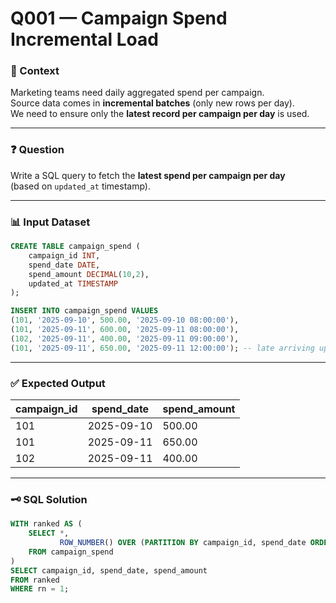 # Q001 — Campaign Spend Incremental Load

### 📖 Context
Marketing teams need daily aggregated spend per campaign.  
Source data comes in **incremental batches** (only new rows per day).  
We need to ensure only the **latest record per campaign per day** is used.

---

### ❓ Question
Write a SQL query to fetch the **latest spend per campaign per day**  
(based on `updated_at` timestamp).

---

### 📊 Input Dataset
```sql
CREATE TABLE campaign_spend (
    campaign_id INT,
    spend_date DATE,
    spend_amount DECIMAL(10,2),
    updated_at TIMESTAMP
);

INSERT INTO campaign_spend VALUES
(101, '2025-09-10', 500.00, '2025-09-10 08:00:00'),
(101, '2025-09-11', 600.00, '2025-09-11 08:00:00'),
(102, '2025-09-11', 400.00, '2025-09-11 09:00:00'),
(101, '2025-09-11', 650.00, '2025-09-11 12:00:00'); -- late arriving update
```

---

### ✅ Expected Output
| campaign_id | spend_date  | spend_amount |
|-------------|-------------|--------------|
| 101         | 2025-09-10  | 500.00       |
| 101         | 2025-09-11  | 650.00       |
| 102         | 2025-09-11  | 400.00       |

---

### 🗝️ SQL Solution
```sql
WITH ranked AS (
    SELECT *,
           ROW_NUMBER() OVER (PARTITION BY campaign_id, spend_date ORDER BY updated_at DESC) AS rn
    FROM campaign_spend
)
SELECT campaign_id, spend_date, spend_amount
FROM ranked
WHERE rn = 1;
```
